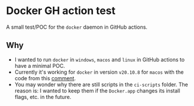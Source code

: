 # Docker GH action test
A small test/POC for the `docker` daemon in GitHub actions.

## Why
- I wanted to run `docker` in `windows`, `macos` and `linux` in GitHub actions to have a minimal POC.
- Currently it's working for `docker` in version `v20.10.8` for `macos` with the code from this [comment](https://github.com/docker/for-mac/issues/2359#issuecomment-943131345).
- You may wonder why there are still scripts in the `ci-scripts` folder. The reason is: I wanted to keep them if the `Docker.app` changes its install flags, etc. in the future.